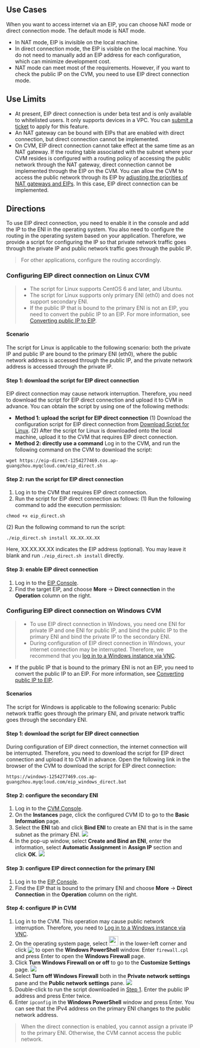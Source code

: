 ## Use Cases
When you want to access internet via an EIP, you can choose NAT mode or direct connection mode. The default mode is NAT mode.
- In NAT mode, EIP is invisible on the local machine.
- In direct connection mode, the EIP is visible on the local machine. You do not need to manually add an EIP address for each configuration, which can minimize development cost.
- NAT mode can meet most of the requirements. However, if you want to check the public IP on the CVM, you need to use EIP direct connection mode.

## Use Limits
- At present, EIP direct connection is under beta test and is only available to whitelisted users. It only supports devices in a VPC. You can [submit a ticket](https://console.cloud.tencent.com/workorder/category) to apply for this feature.
- An NAT gateway can be bound with EIPs that are enabled with direct connection, but direct connection cannot be implemented.
- On CVM, EIP direct connection cannot take effect at the same time as an NAT gateway. If the routing table associated with the subnet where your CVM resides is configured with a routing policy of accessing the public network through the NAT gateway, direct connection cannot be implemented through the EIP on the CVM. You can allow the CVM to access the public network through its EIP by [adjusting the priorities of NAT gateways and EIPs](https://intl.cloud.tencent.com/document/product/1015/32734). In this case, EIP direct connection can be implemented.

## Directions
To use EIP direct connection, you need to enable it in the console and add the IP to the ENI in the operating system. You also need to configure the routing in the operating system based on your application. Therefore, we provide a script for configuring the IP so that private network traffic goes through the private IP and public network traffic goes through the public IP.
>For other applications, configure the routing accordingly.
>
### Configuring EIP direct connection on Linux CVM
>
>- The script for Linux supports CentOS 6 and later, and Ubuntu.
>- The script for Linux supports only primary ENI (eth0) and does not support secondary ENI.
>- If the public IP that is bound to the primary ENI is not an EIP, you need to convert the public IP to an EIP. For more information, see [Converting public IP to EIP](https://intl.cloud.tencent.com/document/product/213/16586#converting-public-ip-to-eip).

#### Scenario
The script for Linux is applicable to the following scenario: both the private IP and public IP are bound to the primary ENI (eth0), where the public network address is accessed through the public IP, and the private network address is accessed through the private IP.

#### Step 1: download the script for EIP direct connection
EIP direct connection may cause network interruption. Therefore, you need to download the script for EIP direct connection and upload it to CVM in advance. You can obtain the script by using one of the following methods:
- **Method 1: upload the script for EIP direct connection**
 (1) Download the configuration script for EIP direct connection from [Download Script for Linux](https://eip4277469.cos.ap-guangzhou.myqcloud.com/eip_direct.sh-direct-125).
 (2) After the script for Linux is downloaded onto the local machine, upload it to the CVM that requires EIP direct connection.
- **Method 2: directly use a command**
Log in to the CVM, and run the following command on the CVM to download the script:
```
wget https://eip-direct-1254277469.cos.ap-guangzhou.myqcloud.com/eip_direct.sh
```

#### Step 2: run the script for EIP direct connection
1. Log in to the CVM that requires EIP direct connection.
2. Run the script for EIP direct connection as follows:
 (1) Run the following command to add the execution permission:
```
chmod +x eip_direct.sh
```
 (2) Run the following command to run the script:
```
./eip_direct.sh install XX.XX.XX.XX
```
Here, XX.XX.XX.XX indicates the EIP address (optional). You may leave it blank and run `./eip_direct.sh install` directly.

#### Step 3: enable EIP direct connection
1. Log in to the [EIP Console](https://console.cloud.tencent.com/cvm/eip?rid=1).
2. Find the target EIP, and choose **More** -> **Direct connection** in the **Operation** column on the right.


### Configuring EIP direct connection on Windows CVM
>
>- To use EIP direct connection in Windows, you need one ENI for private IP and one ENI for public IP, and bind the public IP to the primary ENI and bind the private IP to the secondary ENI.
>- During configuration of EIP direct connection in Windows, your internet connection may be interrupted. Therefore, we recommend that you [log in to a Windows instance via VNC](https://intl.cloud.tencent.com/document/product/213/32496).
- If the public IP that is bound to the primary ENI is not an EIP, you need to convert the public IP to an EIP. For more information, see [Converting public IP to EIP](https://intl.cloud.tencent.com/document/product/213/16586#converting-public-ip-to-eip).

#### Scenarios
The script for Windows is applicable to the following scenario: Public network traffic goes through the primary ENI, and private network traffic goes through the secondary ENI.

#### Step 1: download the script for EIP direct connection<span id="step1" />
During configuration of EIP direct connection, the internet connection will be interrupted. Therefore, you need to download the script for EIP direct connection and upload it to CVM in advance.
Open the following link in the browser of the CVM to download the script for EIP direct connection:
```
https://windows-1254277469.cos.ap-guangzhou.myqcloud.com/eip_windows_direct.bat
```

#### Step 2: configure the secondary ENI
1. Log in to the [CVM Console](https://console.cloud.tencent.com/cvm/overview).
2. On the **Instances** page, click the configured CVM ID to go to the **Basic Information** page.
3. Select the **ENI** tab and click **Bind ENI** to create an ENI that is in the same subnet as the primary ENI.
![](https://main.qcloudimg.com/raw/2da530f15e824ff99858f08397687cf6.png)
4. In the pop-up window, select **Create and Bind an ENI**, enter the information, select **Automatic Assignment** in **Assign IP** section and click **OK**.
![](https://main.qcloudimg.com/raw/cb6fe49d3bbefd792355ade6e62f29f3.png)

#### Step 3: configure EIP direct connection for the primary ENI
1. Log in to the [EIP Console](https://console.cloud.tencent.com/cvm/eip?rid=1).
2. Find the EIP that is bound to the primary ENI and choose **More** -> **Direct Connection** in the **Operation** column on the right.

#### Step 4: configure IP in CVM
1. Log in to the CVM. This operation may cause public network interruption. Therefore, you need to [Log in to a Windows instance via VNC](https://intl.cloud.tencent.com/document/product/213/32496).
2. On the operating system page, select <img src="https://main.qcloudimg.com/raw/87d894e564b7e837d9f478298cf2e292.png" style="margin:-3px 0px;width:25px"> in the lower-left corner and click <img src="https://main.qcloudimg.com/raw/f0c84862ef30956c201c3e7c85a26eec.png" style="margin: -3px 0px;"> to open the **Windows PowerShell** window. Enter `firewall.cpl` and press Enter to open the **Windows Firewall** page.
3. Click **Turn Windows Firewall on or off** to go to the **Customize Settings** page.
![](https://main.qcloudimg.com/raw/e6d6a44be911ec5f60a6205b6f47a2c7.png)
4. Select **Turn off Windows Firewall** both in the **Private network settings** pane and the **Public network settings** pane.
![](https://main.qcloudimg.com/raw/cdb7703dec781e98101f7f3fd7ecf71f.png)
5. Double-click to run the script downloaded in [Step 1](#step1). Enter the public IP address and press Enter twice. 
6. Enter `ipconfig` in the **Windows PowerShell** window and press Enter. You can see that the IPv4 address on the primary ENI changes to the public network address.

>When the direct connection is enabled, you cannot assign a private IP to the primary ENI. Otherwise, the CVM cannot access the public network.

